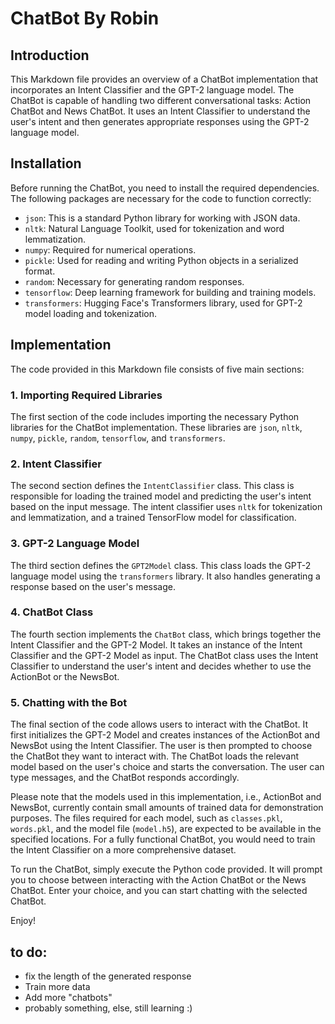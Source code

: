 # ChatBot By Robin

## Introduction
This Markdown file provides an overview of a ChatBot implementation that incorporates an Intent Classifier and the GPT-2 language model. The ChatBot is capable of handling two different conversational tasks: Action ChatBot and News ChatBot. It uses an Intent Classifier to understand the user's intent and then generates appropriate responses using the GPT-2 language model.

## Installation
Before running the ChatBot, you need to install the required dependencies. The following packages are necessary for the code to function correctly:

- `json`: This is a standard Python library for working with JSON data.
- `nltk`: Natural Language Toolkit, used for tokenization and word lemmatization.
- `numpy`: Required for numerical operations.
- `pickle`: Used for reading and writing Python objects in a serialized format.
- `random`: Necessary for generating random responses.
- `tensorflow`: Deep learning framework for building and training models.
- `transformers`: Hugging Face's Transformers library, used for GPT-2 model loading and tokenization.


## Implementation
The code provided in this Markdown file consists of five main sections:

### 1. Importing Required Libraries
The first section of the code includes importing the necessary Python libraries for the ChatBot implementation. These libraries are `json`, `nltk`, `numpy`, `pickle`, `random`, `tensorflow`, and `transformers`.

### 2. Intent Classifier
The second section defines the `IntentClassifier` class. This class is responsible for loading the trained model and predicting the user's intent based on the input message. The intent classifier uses `nltk` for tokenization and lemmatization, and a trained TensorFlow model for classification.

### 3. GPT-2 Language Model
The third section defines the `GPT2Model` class. This class loads the GPT-2 language model using the `transformers` library. It also handles generating a response based on the user's message.

### 4. ChatBot Class
The fourth section implements the `ChatBot` class, which brings together the Intent Classifier and the GPT-2 Model. It takes an instance of the Intent Classifier and the GPT-2 Model as input. The ChatBot class uses the Intent Classifier to understand the user's intent and decides whether to use the ActionBot or the NewsBot.

### 5. Chatting with the Bot
The final section of the code allows users to interact with the ChatBot. It first initializes the GPT-2 Model and creates instances of the ActionBot and NewsBot using the Intent Classifier. The user is then prompted to choose the ChatBot they want to interact with. The ChatBot loads the relevant model based on the user's choice and starts the conversation. The user can type messages, and the ChatBot responds accordingly.

Please note that the models used in this implementation, i.e., ActionBot and NewsBot, currently contain small amounts of trained data for demonstration purposes. The files required for each model, such as `classes.pkl`, `words.pkl`, and the model file (`model.h5`), are expected to be available in the specified locations. For a fully functional ChatBot, you would need to train the Intent Classifier on a more comprehensive dataset.

To run the ChatBot, simply execute the Python code provided. It will prompt you to choose between interacting with the Action ChatBot or the News ChatBot. Enter your choice, and you can start chatting with the selected ChatBot.

Enjoy!

## to do:
- fix the length of the generated response
- Train more data
-  Add more "chatbots"
- probably something, else, still learning :)

